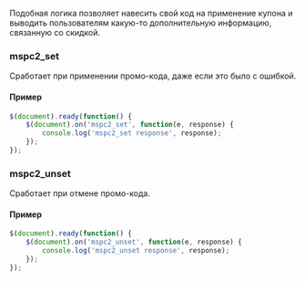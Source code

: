 Подобная логика позволяет навесить свой код на применение купона и выводить пользователям какую-то дополнительную информацию, связанную со скидкой.

### mspc2_set

Сработает при применении промо-кода, даже если это было с ошибкой.

#### Пример

```javascript
$(document).ready(function() {
    $(document).on('mspc2_set', function(e, response) {
        console.log('mspc2_set response', response);
    });
});
```

### mspc2_unset

Сработает при отмене промо-кода.

#### Пример

```javascript
$(document).ready(function() {
    $(document).on('mspc2_unset', function(e, response) {
        console.log('mspc2_unset response', response);
    });
});
```
